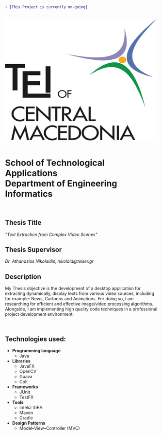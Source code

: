 ```diff
+ [This Project is currently on-going]
```
<br>
<a href="http://www.teicm.gr/index.php?lang=en" target="_blank"> <img src="tei.png" width="500" height="400" align="middle"> </a>
<br>
<br>
<h1>School of Technological Applications<br>
Department of Engineering Informatics
</h1>




<br>

<h2>Thesis Title</h2>
<i>"Text Extraction from Complex Video Scenes"</i>

<br>

<h2>Thesis Supervisor</h2>
<i>Dr. Athanasios Nikolaidis, nikolaid@teiser.gr</i>

<br>


<h2>Description</h2>
<p>My Thesis objective is the development of a desktop application for extracting dynamically, display texts from various video sources, including for example: News, Cartoons and Animations. For doing so, I am researching for efficient and effective image/video processing algorithms. Alongside, I am implementing high quality code techniques in a professional project development environment.</p>
<br>
<h2>Technologies used:</h2>

<ul>
  
  <li>
      <b>Programming language</b>
      <ul>
        <li>
            Java 
        </li>
      </ul>    
  </li>
  
  <li>
      <b>Libraries</b>
      <ul>
        <li>
            JavaFX
        </li>
        <li>
            OpenCV
        </li>
        <li>
            Guava
        </li>
        <li>
            Colt
        </li>
      </ul>    
  </li>
  
  <li>
      <b>Frameworks</b>
      <ul>
        <li>
            JUnit
        </li>
        <li>
            TestFX
        </li>
      </ul>    
  </li>
  
  <li>
      <b>Tools</b>
      <ul>
        <li>
            InteliJ IDEA
        </li>
        <li>
            Maven
        </li>
        <li>
            Gradle
        </li>
      </ul>    
  </li>
  <li>
      <b>Design Patterns</b>
      <ul>
        <li>
            Model–View–Controller (MVC)
        </li>
      </ul>    
  </li>
  
</ul>








